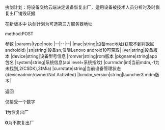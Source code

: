 执剑计划：将设备交给云端决定设备恢复出厂，适用设备被技术人员分析时及时恢复出厂销毁证据

在新版本中 执剑计划为可选第三方服务器地址

method:POST

参数
|params|type|note
|--|--|--|
|mac|string|设备mac地址(获取不到将返回androidid)
|sn|string|设备sn,仅限Lenovo android10可获取|
|ver|string|设备版本
|device|string|设备型号信息
|romver|string|rom版本
|pkgname|string|app包名
|system|string|系统信息(api level+系统指纹)
|currmdm|int|当前mdm,-1为未找到,2(CSDK),3(Mia)
|currstate|string|当前设备管理状态(deviceadmin/owner/Not Activited)
|lcmdm_version|string|launcher3 mdm版本|

返回

仅接受一个数字

**1**为恢复出厂

**0**为不恢复出厂
